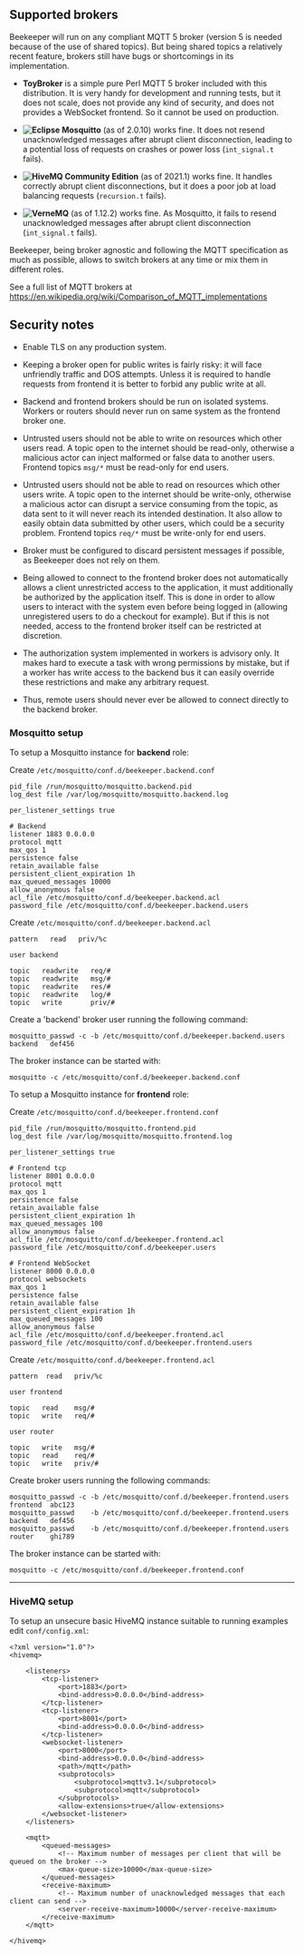 ## Supported brokers

Beekeeper will run on any compliant MQTT 5 broker (version 5 is needed because of the use of 
shared topics). But being shared topics a relatively recent feature, brokers still have bugs
or shortcomings in its implementation.

- **ToyBroker** is a simple pure Perl MQTT 5 broker included with this distribution. It is 
  very handy for development and running tests, but it does not scale, does not provide any kind 
  of security, and does not provides a WebSocket frontend. So it cannot be used on production.

- **![Eclipse Mosquitto](https://mosquitto.org/)** (as of 2.0.10) works fine. It does not resend
  unacknowledged messages after abrupt client disconnection, leading to a potential loss of
  requests on crashes or power loss (`int_signal.t` fails).

- **![HiveMQ Community Edition](https://www.hivemq.com/developers/community/)** (as of 2021.1)
  works fine. It handles correctly abrupt client disconnections, but it does a poor job at load
  balancing requests (`recursion.t` fails).

- **![VerneMQ](https://vernemq.com/)** (as of 1.12.2) works fine. As Mosquitto, it fails to resend
  unacknowledged messages after abrupt client disconnection (`int_signal.t` fails).

Beekeeper, being broker agnostic and following the MQTT specification as much as possible,
allows to switch brokers at any time or mix them in different roles.

See a full list of MQTT brokers at https://en.wikipedia.org/wiki/Comparison_of_MQTT_implementations


## Security notes

- Enable TLS on any production system.

- Keeping a broker open for public writes is fairly risky: it will face unfriendly traffic and DOS attempts. 
  Unless it is required to handle requests from frontend it is better to forbid any public write at all.

- Backend and frontend brokers should be run on isolated systems. Workers or routers should never run on 
  same system as the frontend broker one.

- Untrusted users should not be able to write on resources which other users read. A topic open to the 
  internet should be read-only, otherwise a malicious actor can inject malformed or false data to another 
  users. Frontend topics `msg/*` must be read-only for end users.

- Untrusted users should not be able to read on resources which other users write. A topic open to the 
  internet should be write-only, otherwise a malicious actor can disrupt a service consuming from the topic,
  as data sent to it will never reach its intended destination. It also allow to easily obtain data submitted
  by other users, which could be a security problem. Frontend topics `req/*` must be write-only for 
  end users.

- Broker must be configured to discard persistent messages if possible, as Beekeeper does not rely on them.

- Being allowed to connect to the frontend broker does not automatically allows a client unrestricted 
  access to the application, it must additionally be authorized by the application itself. This is done
  in order to allow users to interact with the system even before being logged in (allowing unregistered
  users to do a checkout for example). But if this is not needed, access to the frontend broker itself 
  can be restricted at discretion.

- The authorization system implemented in workers is advisory only. It makes hard to execute a task
  with wrong permissions by mistake, but if a worker has write access to the backend bus it can easily 
  override these restrictions and make any arbitrary request.

- Thus, remote users should never ever be allowed to connect directly to the backend broker.


### Mosquitto setup

To setup a Mosquitto instance for **backend** role:

Create `/etc/mosquitto/conf.d/beekeeper.backend.conf`
```
pid_file /run/mosquitto/mosquitto.backend.pid
log_dest file /var/log/mosquitto/mosquitto.backend.log

per_listener_settings true

# Backend
listener 1883 0.0.0.0
protocol mqtt
max_qos 1
persistence false
retain_available false
persistent_client_expiration 1h
max_queued_messages 10000
allow_anonymous false
acl_file /etc/mosquitto/conf.d/beekeeper.backend.acl
password_file /etc/mosquitto/conf.d/beekeeper.backend.users

```
Create `/etc/mosquitto/conf.d/beekeeper.backend.acl`
```
pattern   read   priv/%c

user backend

topic   readwrite   req/#
topic   readwrite   msg/#
topic   readwrite   res/#
topic   readwrite   log/#
topic   write       priv/#
```
Create a 'backend' broker user running the following command:
```
mosquitto_passwd -c -b /etc/mosquitto/conf.d/beekeeper.backend.users  backend   def456
```
The broker instance can be started with:
```
mosquitto -c /etc/mosquitto/conf.d/beekeeper.backend.conf
```

To setup a Mosquitto instance for **frontend** role:

Create `/etc/mosquitto/conf.d/beekeeper.frontend.conf`
```
pid_file /run/mosquitto/mosquitto.frontend.pid
log_dest file /var/log/mosquitto/mosquitto.frontend.log

per_listener_settings true

# Frontend tcp
listener 8001 0.0.0.0
protocol mqtt
max_qos 1
persistence false
retain_available false
persistent_client_expiration 1h
max_queued_messages 100
allow_anonymous false
acl_file /etc/mosquitto/conf.d/beekeeper.frontend.acl
password_file /etc/mosquitto/conf.d/beekeeper.users

# Frontend WebSocket
listener 8000 0.0.0.0
protocol websockets
max_qos 1
persistence false
retain_available false
persistent_client_expiration 1h
max_queued_messages 100
allow_anonymous false
acl_file /etc/mosquitto/conf.d/beekeeper.frontend.acl
password_file /etc/mosquitto/conf.d/beekeeper.frontend.users

```
Create `/etc/mosquitto/conf.d/beekeeper.frontend.acl`
```
pattern  read   priv/%c

user frontend

topic   read    msg/#
topic   write   req/#

user router

topic   write   msg/#
topic   read    req/#
topic   write   priv/#
```
Create broker users running the following commands:
```
mosquitto_passwd -c -b /etc/mosquitto/conf.d/beekeeper.frontend.users  frontend  abc123
mosquitto_passwd    -b /etc/mosquitto/conf.d/beekeeper.frontend.users  backend   def456
mosquitto_passwd    -b /etc/mosquitto/conf.d/beekeeper.frontend.users  router    ghi789
```
The broker instance can be started with:
```
mosquitto -c /etc/mosquitto/conf.d/beekeeper.frontend.conf
```
---

### HiveMQ setup

To setup an unsecure basic HiveMQ instance suitable to running examples edit `conf/config.xml`:

```
<?xml version="1.0"?>
<hivemq>

    <listeners>
        <tcp-listener>
            <port>1883</port>
            <bind-address>0.0.0.0</bind-address>
        </tcp-listener>
        <tcp-listener>
            <port>8001</port>
            <bind-address>0.0.0.0</bind-address>
        </tcp-listener>
        <websocket-listener>
            <port>8000</port>
            <bind-address>0.0.0.0</bind-address>
            <path>/mqtt</path>
            <subprotocols>
                <subprotocol>mqttv3.1</subprotocol>
                <subprotocol>mqtt</subprotocol>
            </subprotocols>
            <allow-extensions>true</allow-extensions>
        </websocket-listener>
    </listeners>

    <mqtt>
        <queued-messages>
            <!-- Maximum number of messages per client that will be queued on the broker -->
            <max-queue-size>10000</max-queue-size>
        </queued-messages>
        <receive-maximum>
            <!-- Maximum number of unacknowledged messages that each client can send -->
            <server-receive-maximum>10000</server-receive-maximum>
        </receive-maximum>
    </mqtt>

</hivemq>
```
